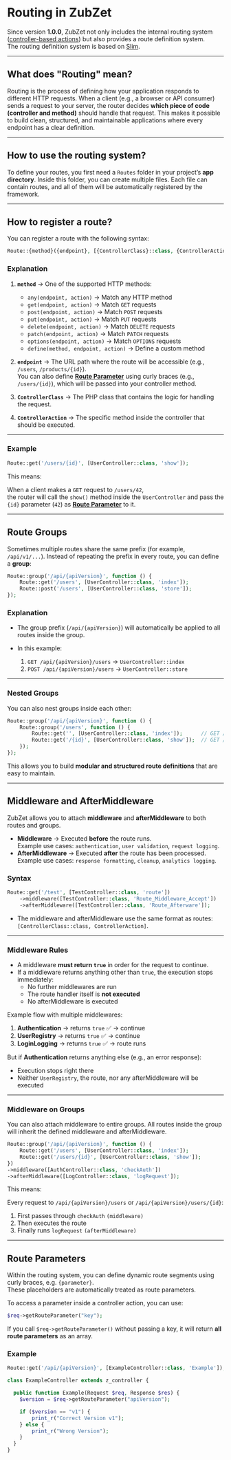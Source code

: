 # Routing in ZubZet

Since version **1.0.0**, ZubZet not only includes the internal routing system ([controller-based actions](/docs/core-features/controllers-and-actions)) but also provides a route definition system.  
The routing definition system is based on [Slim](https://www.slimframework.com/).

---

## What does "Routing" mean?

Routing is the process of defining how your application responds to different HTTP requests.
When a client (e.g., a browser or API consumer) sends a request to your server, the router decides **which piece of code (controller and method)** should handle that request.
This makes it possible to build clean, structured, and maintainable applications where every endpoint has a clear definition.

---

## How to use the routing system?

To define your routes, you first need a `Routes` folder in your project’s **app directory**.
Inside this folder, you can create multiple files. Each file can contain routes, and all of them will be automatically registered by the framework.

---

## How to register a route?

You can register a route with the following syntax:

```php
Route::{method}({endpoint}, [{ControllerClass}::class, {ControllerAction}]);
```

### Explanation

1. **`method`** → One of the supported HTTP methods:

    - `any(endpoint, action)` → Match any HTTP method
    - `get(endpoint, action)` → Match `GET` requests
    - `post(endpoint, action)` → Match `POST` requests
    - `put(endpoint, action)` → Match `PUT` requests
    - `delete(endpoint, action)` → Match `DELETE` requests
    - `patch(endpoint, action)` → Match `PATCH` requests
    - `options(endpoint, action)` → Match `OPTIONS` requests
    - `define(method, endpoint, action)` → Define a custom method

2. **`endpoint`** → The URL path where the route will be accessible (e.g., `/users`, `/products/{id}`).  
   You can also define [**Route Parameter**](#route-parameters) using curly braces (e.g., `/users/{id}`), which will be passed into your controller method.

3. **`ControllerClass`** → The PHP class that contains the logic for handling the request.

4. **`ControllerAction`** → The specific method inside the controller that should be executed.

---

### Example

```php
Route::get('/users/{id}', [UserController::class, 'show']);
```

This means:

When a client makes a `GET` request to `/users/42`,  
the router will call the `show()` method inside the `UserController` and pass the `{id}` parameter (`42`) as [**Route Parameter**](#route-parameters) to it.

---

## Route Groups

Sometimes multiple routes share the same prefix (for example, `/api/v1/...`).
Instead of repeating the prefix in every route, you can define a **group**:

```php
Route::group('/api/{apiVersion}', function () {
    Route::get('/users', [UserController::class, 'index']);
    Route::post('/users', [UserController::class, 'store']);
});
```

### Explanation

* The group prefix (`/api/{apiVersion}`) will automatically be applied to all routes inside the group.
* In this example:

    1. `GET /api/{apiVersion}/users`  → `UserController::index`
    2. `POST /api/{apiVersion}/users` → `UserController::store`

---

### Nested Groups

You can also nest groups inside each other:

```php
Route::group('/api/{apiVersion}', function () {
    Route::group('/users', function () {
        Route::get('', [UserController::class, 'index']);      // GET /api/{apiVersion}/users
        Route::get('/{id}', [UserController::class, 'show']);  // GET /api/{apiVersion}/users/{id}
    });
});
```

This allows you to build **modular and structured route definitions** that are easy to maintain.

---

## Middleware and AfterMiddleware

ZubZet allows you to attach **middleware** and **afterMiddleware** to both routes and groups.

* **Middleware** → Executed **before** the route runs.  
  Example use cases: `authentication`, `user validation`, `request logging`.
* **AfterMiddleware** → Executed **after** the route has been processed.  
  Example use cases: `response formatting`, `cleanup`, `analytics logging`.

### Syntax

```php
Route::get('/test', [TestController::class, 'route'])
    ->middleware([TestController::class, 'Route_Middleware_Accept'])
    ->afterMiddleware([TestController::class, 'Route_Afterware']);
```

* The middleware and afterMiddleware use the same format as routes:
  `[ControllerClass::class, ControllerAction]`.

---

### Middleware Rules

- A middleware **must return `true`** in order for the request to continue.
- If a middleware returns anything other than `true`, the execution stops immediately:
    - No further middlewares are run
    - The route handler itself is **not executed**
    - No afterMiddleware is executed

Example flow with multiple middlewares:

1. **Authentication** → returns `true` ✅ → continue
2. **UserRegistry** → returns `true` ✅ → continue
3. **LoginLogging** → returns `true` ✅ → route runs

But if **Authentication** returns anything else (e.g., an error response):

* Execution stops right there
* Neither `UserRegistry`, the route, nor any afterMiddleware will be executed

---

### Middleware on Groups

You can also attach middleware to entire groups.
All routes inside the group will inherit the defined middleware and afterMiddleware.

```php
Route::group('/api/{apiVersion}', function () {
    Route::get('/users', [UserController::class, 'index']);
    Route::get('/users/{id}', [UserController::class, 'show']);
})
->middleware([AuthController::class, 'checkAuth'])
->afterMiddleware([LogController::class, 'logRequest']);
```

This means:

Every request to `/api/{apiVersion}/users` or `/api/{apiVersion}/users/{id}`:

  1. First passes through `checkAuth` `(middleware)`  
  2. Then executes the route  
  3. Finally runs `logRequest` `(afterMiddleware)`

---

## Route Parameters

Within the routing system, you can define dynamic route segments using curly braces, e.g. `{parameter}`.  
These placeholders are automatically treated as route parameters.

To access a parameter inside a controller action, you can use:

```php
$req->getRouteParameter("key");
```

If you call `$req->getRouteParameter()` without passing a key, it will return **all route parameters** as an array.

### Example

```php
Route::get('/api/{apiVersion}', [ExampleController::class, 'Example']);
```

```php
class ExampleController extends z_controller {

  public function Example(Request $req, Response $res) {
    $version = $req->getRouteParameter("apiVersion");

    if ($version == "v1") {
        print_r("Correct Version v1");
    } else {
        print_r("Wrong Version");
    }
  }
}
```